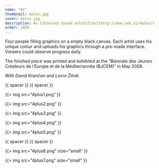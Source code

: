 ```yaml
---
name: "4+"
thumbnail: 4plus.jpg
cover: 4plus.jpg
description: An [internet-based exhibition](http://www.zek.si/4plus/)
order: 1450
---
```


Four people filling graphics on a empty black canvas. Each artist uses his unique colour and uploads his graphics through a pre-made interface. Viewers could observe progress daily. 

The finished piece was printed and exhibited at the “Biennale des Jeunes Créateurs de l’Europe et de la Méditerrannée (BJCEM)” in May 2008. 

<i> With David Krančan and Lovro Žitnik </i>

{{ spacer }} {{ spacer }} 

{{> img src="4plus1.png" }}

{{> img src="4plus2.png" }}

{{> img src="4plus3.png" }}

{{> img src="4plus4.png" }}

{{> img src="4plus5.png" }}

{{ spacer }} {{ spacer }} 

{{> img src="4plus6.png" size="small" }}

{{> img src="4plus7.png" size="small" }}
